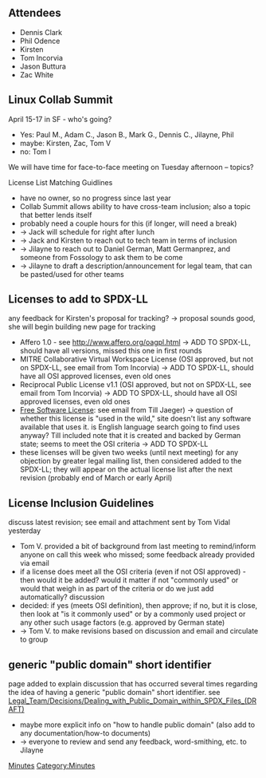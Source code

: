 ## Attendees

  - Dennis Clark
  - Phil Odence
  - Kirsten
  - Tom Incorvia
  - Jason Buttura
  - Zac White

## Linux Collab Summit

April 15-17 in SF - who's going?

  - Yes: Paul M., Adam C., Jason B., Mark G., Dennis C., Jilayne, Phil
  - maybe: Kirsten, Zac, Tom V
  - no: Tom I

We will have time for face-to-face meeting on Tuesday afternoon –
topics?

License List Matching Guidlines

  - have no owner, so no progress since last year
  - Collab Summit allows ability to have cross-team inclusion; also a
    topic that better lends itself
  - probably need a couple hours for this (if longer, will need a break)
  - → Jack will schedule for right after lunch
  - → Jack and Kirsten to reach out to tech team in terms of inclusion
  - → Jilayne to reach out to Daniel German, Matt Germanprez, and
    someone from Fossology to ask them to be come
  - → Jilayne to draft a description/announcement for legal team, that
    can be pasted/used for other teams

## Licenses to add to SPDX-LL

any feedback for Kirsten's proposal for tracking? → proposal sounds
good, she will begin building new page for tracking

  - Affero 1.0 - see <http://www.affero.org/oagpl.html> → ADD TO
    SPDX-LL, should have all versions, missed this one in first rounds
  - MITRE Collaborative Virtual Workspace License (OSI approved, but not
    on SPDX-LL, see email from Tom Incorvia) → ADD TO SPDX-LL, should
    have all OSI approved licenses, even old ones
  - Reciprocal Public License v1.1 (OSI approved, but not on SPDX-LL,
    see email from Tom Incorvia) → ADD TO SPDX-LL, should have all OSI
    approved licenses, even old ones
  - [Free Software
    License](http://www.dipp.nrw.de/d-fsl/index_html/lizenzen/en/D-FSL-1_0_en.txt%7CGerman):
    see email from Till Jaeger) → question of whether this license is
    "used in the wild," site doesn't list any software available that
    uses it. is English language search going to find uses anyway? Till
    included note that it is created and backed by German state; seems
    to meet the OSI criteria → ADD TO SPDX-LL
  - these licenses will be given two weeks (until next meeting) for any
    objection by greater legal mailing list, then considered added to
    the SPDX-LL; they will appear on the actual license list after the
    next revision (probably end of March or early April)

## License Inclusion Guidelines

discuss latest revision; see email and attachment sent by Tom Vidal
yesterday

  - Tom V. provided a bit of background from last meeting to
    remind/inform anyone on call this week who missed; some feedback
    already provided via email
  - if a license does meet all the OSI criteria (even if not OSI
    approved) - then would it be added? would it matter if not "commonly
    used" or would that weigh in as part of the criteria or do we just
    add automatically? discussion
  - decided: if yes (meets OSI definition), then approve; if no, but it
    is close, then look at "is it commonly used" or by a commonly used
    project or any other such usage factors (e.g. approved by German
    state)
  - → Tom V. to make revisions based on discussion and email and
    circulate to group

## generic "public domain" short identifier

page added to explain discussion that has occurred several times
regarding the idea of having a generic "public domain" short identifier.
see
[Legal\_Team/Decisions/Dealing\_with\_Public\_Domain\_within\_SPDX\_Files\_(DRAFT)](Legal_Team/Decisions/Dealing_with_Public_Domain_within_SPDX_Files_\(DRAFT\) "wikilink")

  - maybe more explicit info on "how to handle public domain" (also add
    to any documentation/how-to documents)
  - → everyone to review and send any feedback, word-smithing, etc. to
    Jilayne

[Minutes](Category:Legal "wikilink")
[Category:Minutes](Category:Minutes "wikilink")
